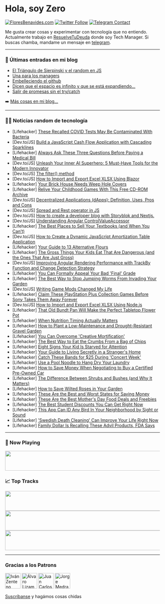 # Hola, soy Zero

[![FloresBenavides.com](https://img.shields.io/website?down_message=oops&label=MiBlog&style=for-the-badge&up_message=online&url=https%3A%2F%2Ffloresbenavides.com)](https://floresbenavides.com) [![Twitter Follow](https://img.shields.io/twitter/follow/ZeroDragon?color=%231DA1F2&label=Follow&logo=twitter&logoColor=ffffff&style=for-the-badge)](https://twitter.com/zerodragon) [![Telegram Contact](https://img.shields.io/badge/escr%C3%ADbeme-ZeroDragon-%2326A5E4?style=for-the-badge&logo=telegram)](https://t.me/zerodragon)

Me gusta crear cosas y experimentar con tecnología que no entiendo.
Actualmente trabajo en [ResuelveTuDeuda](http://github.com/resuelve) donde soy Tech Manager.
Si buscas chamba, mandame un mensaje en [telegram](https://t.me/zerodragon).

---

### 📕 Últimas entradas en mi blog
<!-- BLOG-POST-LIST:START -->
- [El Triángulo de Sierpinski y el random en JS](https://floresbenavides.com/el-triangulo-de-sierpinski-y-el-random-en-js/)
- [Una para los managers](https://floresbenavides.com/una-para-los-managers/)
- [Embelleciendo el github](https://floresbenavides.com/embelleciendo-el-github/)
- [Dicen que el espacio es infinito y que se está expandiendo…](https://floresbenavides.com/dicen-que-el-espacio-es-infinito-y-que-se-esta-expandiendo/)
- [Salir de promesas sin el try/catch](https://floresbenavides.com/salir-de-promesas-sin-el-try-catch/)
<!-- BLOG-POST-LIST:END -->

➡️ [Más cosas en mi blog...](https://floresbenavides.com)

---

### 👨‍💻 Noticias random de tecnología
<!-- TECH-POSTS:START -->
- [Lifehacker] [These Recalled COVID Tests May Be Contaminated With Bacteria](https://lifehacker.com/these-recalled-covid-tests-may-be-contaminated-with-bac-1850415759)
- [Dev.to/JS] [Build a JavaScript Cash Flow Application with Cascading Sparklines](https://dev.to/grapecity/build-a-javascript-cash-flow-application-with-cascading-sparklines-3bf0)
- [Lifehacker] [Always Ask These Three Questions Before Paying a Medical Bill](https://lifehacker.com/always-ask-these-three-questions-before-paying-a-medica-1850415814)
- [Dev.to/JS] [Unleash Your Inner AI Superhero: 5 Must-Have Tools for the Modern Innovator](https://dev.to/thenomadevel/unleash-your-inner-ai-superhero-5-must-have-tools-for-the-modern-innovator-pad)
- [Dev.to/JS] [The filter&lpar;&rpar; method](https://dev.to/jdenzel/the-filter-method-8o6)
- [Dev.to/JS] [How to Import and Export Excel XLSX Using Blazor](https://dev.to/grapecity/how-to-import-and-export-excel-xlsx-using-blazor-bch)
- [Lifehacker] [Your Brick House Needs Weep Hole Covers](https://lifehacker.com/your-brick-house-needs-weep-hole-covers-1850415342)
- [Lifehacker] [Relive Your Childhood Games With This Free CD-ROM Archive](https://lifehacker.com/relive-your-childhood-games-with-this-free-cd-rom-archi-1850408876)
- [Dev.to/JS] [Decentralized Applications &lpar;dApps&rpar;: Definition, Uses, Pros and Cons](https://dev.to/franklinholguin/decentralized-applications-dapps-definition-uses-pros-and-cons-41mb)
- [Dev.to/JS] [Spread and Rest operator in JS](https://dev.to/saifullah/spread-and-rest-operator-in-js-jgm)
- [Dev.to/JS] [How to create a developer blog with Storyblok and Nextjs.](https://dev.to/amissah17/how-to-create-a-developer-blog-with-storyblok-and-nextjs-13ad)
- [Dev.to/JS] [Understanding Angular ControlValueAccessor](https://dev.to/krishhnaa/understanding-angular-controlvalueaccessor-482h)
- [Lifehacker] [The Best Places to Sell Your Textbooks &lpar;and When You Can’t&rpar;](https://lifehacker.com/the-best-places-to-sell-your-textbooks-and-when-you-ca-1850415184)
- [Dev.to/JS] [How to Create a Dynamic JavaScript Amortization Table Application](https://dev.to/grapecity/how-to-create-a-dynamic-javascript-amortization-table-application-1llo)
- [Lifehacker] [Your Guide to 13 Alternative Flours](https://lifehacker.com/your-guide-to-13-alternative-flours-1850414480)
- [Lifehacker] [The Gross Things Your Kids Eat That Are Dangerous &lpar;and the Ones That Are Just Gross&rpar;](https://lifehacker.com/the-gross-things-your-kids-eat-that-are-dangerous-and-1850414968)
- [Dev.to/JS] [Improving Angular Rendering Performance with TrackBy Function and Change Detection Strategy](https://dev.to/imbhanu47/improving-angular-rendering-performance-with-trackby-function-and-change-detection-strategy-1llj)
- [Lifehacker] [You Can Formally Appeal Your Bad &#39;Final&#39; Grade](https://lifehacker.com/you-can-formally-appeal-your-bad-final-grade-1850414707)
- [Lifehacker] [The Best Way to Stop Jumping Worms From Invading Your Garden](https://lifehacker.com/the-best-way-to-stop-jumping-worms-from-invading-your-g-1850414628)
- [Dev.to/JS] [Writing Game Mods Changed My Life](https://dev.to/stuyk/writing-game-mods-changed-my-life-17i)
- [Lifehacker] [Claim These PlayStation Plus Collection Games Before Sony Takes Them Away Forever](https://lifehacker.com/claim-these-playstation-plus-collection-games-before-so-1850414479)
- [Dev.to/JS] [How to Import and Export Excel XLSX Using Node.js](https://dev.to/grapecity/how-to-import-and-export-excel-xlsx-using-nodejs-1n8g)
- [Lifehacker] [That Old Bundt Pan Will Make the Perfect Tabletop Flower Pot](https://lifehacker.com/that-old-bundt-pan-will-make-the-perfect-tabletop-flowe-1850414403)
- [Lifehacker] [When Nutrition Timing Actually Matters](https://lifehacker.com/when-nutrition-timing-actually-matters-1850410324)
- [Lifehacker] [How to Plant a Low-Maintenance and Drought-Resistant Gravel Garden](https://lifehacker.com/how-to-plant-a-low-maintenance-and-drought-resistant-gr-1850413911)
- [Lifehacker] [You Can Overcome &#39;Creative Mortification&#39;](https://lifehacker.com/you-can-overcome-creative-mortification-1850410617)
- [Lifehacker] [The Best Way to Eat the Crumbs From a Bag of Chips](https://lifehacker.com/the-best-way-to-eat-the-crumbs-from-a-bag-of-chips-1850410597)
- [Lifehacker] [Eight Signs Your Kid Is Starved for Attention](https://lifehacker.com/eight-signs-your-kid-is-starved-for-attention-1850409326)
- [Lifehacker] [Your Guide to Living Secretly in a Stranger&#39;s Home](https://lifehacker.com/your-guide-to-living-secretly-in-a-strangers-home-1850409226)
- [Lifehacker] [Catch These Bands for $25 During &#39;Concert Week&#39;](https://lifehacker.com/catch-these-bands-for-25-during-concert-week-1850410387)
- [Lifehacker] [Use a Pool Noodle to Hang Dry Your Laundry](https://lifehacker.com/use-a-pool-noodle-to-hang-dry-your-laundry-1850410485)
- [Lifehacker] [How to Save Money When Negotiating to Buy a Certified Pre-Owned Car](https://lifehacker.com/how-to-save-money-when-negotiating-to-buy-a-certified-p-1850410494)
- [Lifehacker] [The Difference Between Shrubs and Bushes &lpar;and Why It Matters&rpar;](https://lifehacker.com/the-difference-between-shrubs-and-bushes-and-why-it-ma-1850410499)
- [Lifehacker] [How to Save Wilted Roses in Your Garden](https://lifehacker.com/how-to-save-wilted-roses-in-your-garden-1850410557)
- [Lifehacker] [These Are the Best and Worst States for Saving Money](https://lifehacker.com/these-are-the-best-and-worst-states-for-saving-money-1850410531)
- [Lifehacker] [These Are the Best Mother&#39;s Day Food Deals and Freebies](https://lifehacker.com/these-are-the-best-mothers-day-food-deals-and-freebies-1850410127)
- [Lifehacker] [The Best Student Discounts You Can Get Right Now](https://lifehacker.com/the-best-student-discounts-you-can-get-right-now-1850409952)
- [Lifehacker] [This App Can ID Any Bird In Your Neighborhood by Sight or Sound](https://lifehacker.com/this-app-can-id-any-bird-in-your-neighborhood-by-sight-1850409631)
- [Lifehacker] [&#39;Swedish Death Cleaning&#39; Can Improve Your Life Right Now](https://lifehacker.com/swedish-death-cleaning-can-improve-your-life-right-now-1850409420)
- [Lifehacker] [Family Dollar Is Recalling These Advil Products, FDA Says](https://lifehacker.com/family-dollar-is-recalling-these-advil-products-fda-sa-1850409577)<!-- TECH-POSTS:END -->

---

### 🎵 Now Playing
<a href="https://spotify-now-playing-dun.vercel.app/now-playing?open"><img src="https://spotify-now-playing-dun.vercel.app/now-playing" width="540" height="64"></a>

### 📈 Top Tracks
<a href="https://spotify-now-playing-dun.vercel.app/top-tracks?i=1&open"><img src="https://spotify-now-playing-dun.vercel.app/top-tracks?i=1" width="540" height="64"></a>
<a href="https://spotify-now-playing-dun.vercel.app/top-tracks?i=2&open"><img src="https://spotify-now-playing-dun.vercel.app/top-tracks?i=2" width="540" height="64"></a>
<a href="https://spotify-now-playing-dun.vercel.app/top-tracks?i=3&open"><img src="https://spotify-now-playing-dun.vercel.app/top-tracks?i=3" width="540" height="64"></a>

---

### Gracias a los Patrons
[<img src="https://avatars.githubusercontent.com/u/243380?v=4" alt="Iván Zenteno" width="50px">](https://github.com/k001) [<img src="https://avatars.githubusercontent.com/u/19955639?v=4" alt="Álvaro Lizama" width="50px">](https://github.com/alvarolizama) [<img src="https://avatars.githubusercontent.com/u/2718753?v=4" alt="Juan Carlos Ruiz" width="50px">](https://github.com/JuanCrg90) [<img src="https://avatars.githubusercontent.com/u/37025?v=4" alt="Jorge Medrano" width="50px">](https://github.com/h1pp1e) 

[Suscríbanse](https://www.patreon.com/zerodragon) y hagámos cosas chidas
